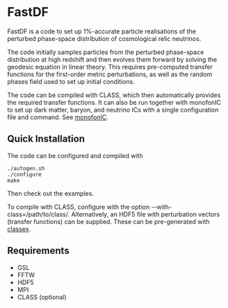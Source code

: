 FastDF
======

FastDF is a code to set up 1%-accurate particle realisations of the
perturbed phase-space distribution of cosmological relic neutrinos.

The code initially samples particles from the perturbed phase-space
distribution at high redshift and then evolves them forward by
solving the geodesic equation in linear theory. This requires
pre-computed transfer functions for the first-order metric perturbations,
as well as the random phases field used to set up initial conditions.

The code can be compiled with CLASS, which then automatically provides
the required transfer functions. It can also be run together with
monofonIC to set up dark matter, baryon, and neutrino ICs with a single
configuration file and command. See [monofonIC](https://github.com/wullm/monofonic).

Quick Installation
------------------

The code can be configured and compiled with

```
./autogen.sh
./configure
make
```

Then check out the examples.

To compile with CLASS, configure with the option --with-class=/path/to/class/.
Alternatively, an HDF5 file with perturbation vectors (transfer functions)
can be supplied. These can be pre-generated with [classex](https://github.com/wullm/classex).

Requirements
------------
+ GSL
+ FFTW
+ HDF5
+ MPI
+ CLASS (optional)
